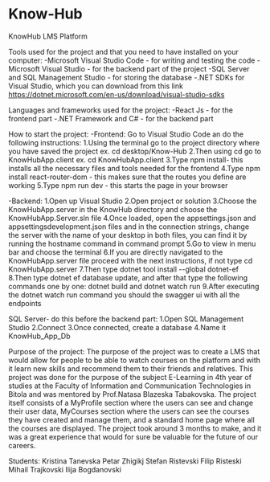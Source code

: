 # Know-Hub
KnowHub LMS Platform

Tools used for the project and that you need to have installed on your computer:
-Microsoft Visual Studio Code - for writing and testing the code
-Microsoft Visual Studio - for the backend part of the project
-SQL Server and SQL Management Studio - for storing the database
-.NET SDKs for Visual Studio, which you can download from this link https://dotnet.microsoft.com/en-us/download/visual-studio-sdks

Languages and frameworks used for the project:
-React Js - for the frontend part
-.NET Framework and C# - for the backend part

How to start the project:
-Frontend: Go to Visual Studio Code an do the following instructions:
 1.Using the terminal go to the project directory where you have saved the project ex. cd desktop/Know-Hub
 2.Then using cd go to KnowHubApp.client ex. cd KnowHubApp.client
 3.Type npm install- this installs all the necessary files and tools needed for the frontend
 4.Type npm install react-router-dom - this makes sure that the routes you define are working
 5.Type npm run dev - this starts the page in your browser

 -Backend:
 1.Open up Visual Studio 
 2.Open project or solution
 3.Choose the KnowHubApp.server in the KnowHub directory and choose the KnowHubApp.Server.sln file
 4.Once loaded, open the appsettings.json and appsettingsdevelopment.json files and in the connection strings, change the server with the name of your desktop in both files, you can find it by running the hostname command in command prompt
 5.Go to view in menu bar and choose the terminal
 6.If you are directly navigated to the KnowHubApp.server file proceed with the next instructions, if not type cd KnowHubApp.server
 7.Then type dotnet tool install --global dotnet-ef
 8.Then type dotnet ef database update, and after that type the following commands one by one: dotnet build and dotnet watch run
 9.After executing the dotnet watch run command you should the swagger ui with all the endpoints

 SQL Server- do this before the backend part:
 1.Open SQL Management Studio
 2.Connect
 3.Once connected, create a database
 4.Name it KnowHub_App_Db

 Purpose of the project:
 The purpose of the project was to create a LMS that would allow for people to be able to watch courses on the platform and with it learn new skills and recommend them to their friends and relatives. This project was done for the purpose of the subject E-Learning in 4th year of studies at the Faculty of Information and Communication Technologies in Bitola and was mentored by Prof.Natasa Blazeska Tabakovska. The project itself consists of a MyProfile section where the users can see and change their user data, MyCourses section where the users can see the courses they have created and manage them, and a standard home page where all the courses are displayed. The project took around 3 months to make, and it was a great experience that would for sure be valuable for the future of our careers.

 Students:
 Kristina Tanevska
 Petar Zhigikj
 Stefan Ristevski
 Filip Risteski
 Mihail Trajkovski
 Ilija Bogdanovski
